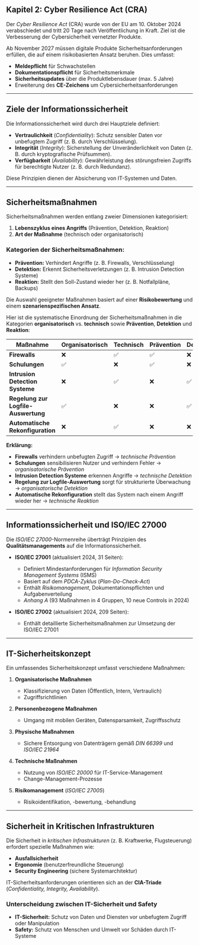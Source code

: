 ## **Kapitel 2: Cyber Resilience Act (CRA)**  
Der *Cyber Resilience Act* (CRA) wurde von der EU am 10. Oktober 2024 verabschiedet und tritt 20 Tage nach Veröffentlichung in Kraft. Ziel ist die Verbesserung der Cybersicherheit vernetzter Produkte.  

Ab November 2027 müssen digitale Produkte Sicherheitsanforderungen erfüllen, die auf einem risikobasierten Ansatz beruhen. Dies umfasst:  
- **Meldepflicht** für Schwachstellen  
- **Dokumentationspflicht** für Sicherheitsmerkmale  
- **Sicherheitsupdates** über die Produktlebensdauer (max. 5 Jahre)  
- Erweiterung des **CE-Zeichens** um Cybersicherheitsanforderungen  

---

## **Ziele der Informationssicherheit**  
Die Informationssicherheit wird durch drei Hauptziele definiert:  
- **Vertraulichkeit** (*Confidentiality*): Schutz sensibler Daten vor unbefugtem Zugriff (z. B. durch Verschlüsselung).  
- **Integrität** (*Integrity*): Sicherstellung der Unveränderlichkeit von Daten (z. B. durch kryptografische Prüfsummen).  
- **Verfügbarkeit** (*Availability*): Gewährleistung des störungsfreien Zugriffs für berechtigte Nutzer (z. B. durch Redundanz).  

Diese Prinzipien dienen der Absicherung von IT-Systemen und Daten.  

---

## **Sicherheitsmaßnahmen**  
Sicherheitsmaßnahmen werden entlang zweier Dimensionen kategorisiert:  
1. **Lebenszyklus eines Angriffs** (Prävention, Detektion, Reaktion)  
2. **Art der Maßnahme** (technisch oder organisatorisch)  

### **Kategorien der Sicherheitsmaßnahmen:**  
- **Prävention:** Verhindert Angriffe (z. B. Firewalls, Verschlüsselung)  
- **Detektion:** Erkennt Sicherheitsverletzungen (z. B. Intrusion Detection Systeme)  
- **Reaktion:** Stellt den Soll-Zustand wieder her (z. B. Notfallpläne, Backups)  

Die Auswahl geeigneter Maßnahmen basiert auf einer **Risikobewertung** und einem **szenarienspezifischen Ansatz**.  

Hier ist die systematische Einordnung der Sicherheitsmaßnahmen in die Kategorien **organisatorisch** vs. **technisch** sowie **Prävention**, **Detektion** und **Reaktion**:

| Maßnahme                          | Organisatorisch | Technisch | Prävention | Detektion | Reaktion |
|------------------------------------|----------------|-----------|------------|-----------|----------|
| **Firewalls**                      | ❌             | ✅        | ✅         | ❌        | ❌       |
| **Schulungen**                     | ✅             | ❌        | ✅         | ❌        | ❌       |
| **Intrusion Detection Systeme**    | ❌             | ✅        | ❌         | ✅        | ❌       |
| **Regelung zur Logfile-Auswertung**| ✅             | ❌        | ❌         | ✅        | ❌       |
| **Automatische Rekonfiguration**   | ❌             | ✅        | ❌         | ❌        | ✅       |

**Erklärung:**  
- **Firewalls** verhindern unbefugten Zugriff → *technische Prävention*  
- **Schulungen** sensibilisieren Nutzer und verhindern Fehler → *organisatorische Prävention*  
- **Intrusion Detection Systeme** erkennen Angriffe → *technische Detektion*  
- **Regelung zur Logfile-Auswertung** sorgt für strukturierte Überwachung → *organisatorische Detektion*  
- **Automatische Rekonfiguration** stellt das System nach einem Angriff wieder her → *technische Reaktion*  

---

## **Informationssicherheit und ISO/IEC 27000**  
Die *ISO/IEC 27000*-Normenreihe überträgt Prinzipien des **Qualitätsmanagements** auf die Informationssicherheit.  

- **ISO/IEC 27001** (aktualisiert 2024, 31 Seiten):  
  - Definiert Mindestanforderungen für *Information Security Management Systems* (ISMS)  
  - Basiert auf dem *PDCA-Zyklus* (*Plan-Do-Check-Act*)  
  - Enthält *Risikomanagement*, Dokumentationspflichten und Aufgabenverteilung  
  - *Anhang A* (93 Maßnahmen in 4 Gruppen, 10 neue Controls in 2024)  

- **ISO/IEC 27002** (aktualisiert 2024, 209 Seiten):  
  - Enthält detaillierte Sicherheitsmaßnahmen zur Umsetzung der ISO/IEC 27001  

---

## **IT-Sicherheitskonzept**  
Ein umfassendes Sicherheitskonzept umfasst verschiedene Maßnahmen:  

1. **Organisatorische Maßnahmen**  
   - Klassifizierung von Daten (Öffentlich, Intern, Vertraulich)  
   - Zugriffsrichtlinien  

2. **Personenbezogene Maßnahmen**  
   - Umgang mit mobilen Geräten, Datensparsamkeit, Zugriffsschutz  

3. **Physische Maßnahmen**  
   - Sichere Entsorgung von Datenträgern gemäß *DIN 66399* und *ISO/IEC 21964*  

4. **Technische Maßnahmen**  
   - Nutzung von *ISO/IEC 20000* für IT-Service-Management  
   - Change-Management-Prozesse  

5. **Risikomanagement** (*ISO/IEC 27005*)  
   - Risikoidentifikation, -bewertung, -behandlung  

---

## **Sicherheit in Kritischen Infrastrukturen**  
Die Sicherheit in *kritischen Infrastrukturen* (z. B. Kraftwerke, Flugsteuerung) erfordert spezielle Maßnahmen wie:  
- **Ausfallsicherheit**  
- **Ergonomie** (benutzerfreundliche Steuerung)  
- **Security Engineering** (sichere Systemarchitektur)  

IT-Sicherheitsanforderungen orientieren sich an der **CIA-Triade** (*Confidentiality, Integrity, Availability*).  

### **Unterscheidung zwischen IT-Sicherheit und Safety**  
- **IT-Sicherheit:** Schutz von Daten und Diensten vor unbefugtem Zugriff oder Manipulation  
- **Safety:** Schutz von Menschen und Umwelt vor Schäden durch IT-Systeme  
